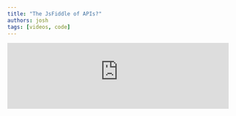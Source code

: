 ```yaml
---
title: "The JsFiddle of APIs?"
authors: josh
tags: [videos, code]
---
```


<iframe width="100%" src="https://www.youtube-nocookie.com/embed/xvByk_e-s0s" title="YouTube video player" frameborder="0" allow="accelerometer; autoplay; clipboard-write; encrypted-media; gyroscope; picture-in-picture" allowfullscreen></iframe>
